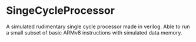 # SingeCycleProcessor
A simulated rudimentary single cycle processor made in verilog. Able to run a small subset of basic ARMv8 instructions with simulated data memory.

